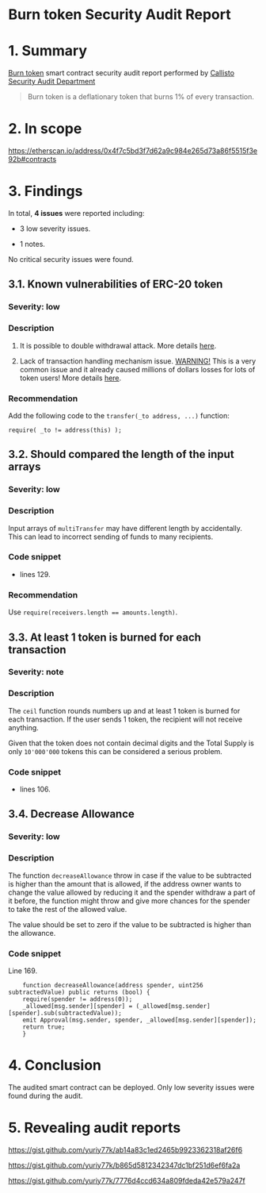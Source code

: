 # Burn token Security Audit Report

# 1. Summary

[Burn token](https://theburntoken.com/) smart contract security audit report performed by [Callisto Security Audit Department](https://github.com/EthereumCommonwealth/Auditing)

> Burn token is a deflationary token that burns 1% of every transaction.

# 2. In scope

https://etherscan.io/address/0x4f7c5bd3f7d62a9c984e265d73a86f5515f3e92b#contracts

# 3. Findings

In total, **4 issues** were reported including:

- 3 low severity issues.

- 1 notes.

No critical security issues were found.

## 3.1. Known vulnerabilities of ERC-20 token

### Severity: low

### Description

1. It is possible to double withdrawal attack. More details [here](https://docs.google.com/document/d/1YLPtQxZu1UAvO9cZ1O2RPXBbT0mooh4DYKjA_jp-RLM/edit).

2. Lack of transaction handling mechanism issue. [WARNING!](https://gist.github.com/Dexaran/ddb3e89fe64bf2e06ed15fbd5679bd20)  This is a very common issue and it already caused millions of dollars losses for lots of token users! More details [here](https://docs.google.com/document/d/1Feh5sP6oQL1-1NHi-X1dbgT3ch2WdhbXRevDN681Jv4/edit).

### Recommendation

Add the following code to the `transfer(_to address, ...)` function:

```
require( _to != address(this) );

```
## 3.2. Should compared the length of the input arrays

### Severity: low

### Description

Input arrays of `multiTransfer` may have different length by accidentally. This can lead to incorrect sending of funds to many recipients.

### Code snippet

* lines 129.

### Recommendation

Use `require(receivers.length == amounts.length)`.

## 3.3. At least 1 token is burned for each transaction

### Severity: note

### Description

The `ceil` function rounds numbers up and at least 1 token is burned for each transaction. If the user sends 1 token, the recipient will not receive anything.

Given that the token does not contain decimal digits and the Total Supply is only `10'000'000` tokens this can be considered a serious problem.

### Code snippet

* lines 106.

## 3.4. Decrease Allowance

### Severity: low

### Description

The function `decreaseAllowance` throw in case if the value to be subtracted is higher than the amount that is allowed, if the address owner wants to change the value allowed by reducing it and the spender withdraw a part of it before, the function might throw and give more chances for the spender to take the rest of the allowed value.

The value should be set to zero if the value to be subtracted is higher than the allowance.

### Code snippet

Line 169.

        function decreaseAllowance(address spender, uint256 subtractedValue) public returns (bool) {
        require(spender != address(0));
        _allowed[msg.sender][spender] = (_allowed[msg.sender][spender].sub(subtractedValue));
        emit Approval(msg.sender, spender, _allowed[msg.sender][spender]);
        return true;
        }


# 4. Conclusion

The audited smart contract can be deployed. Only low severity issues were found during the audit.

# 5. Revealing audit reports

https://gist.github.com/yuriy77k/ab14a83c1ed2465b9923362318af26f6

https://gist.github.com/yuriy77k/b865d5812342347dc1bf251d6ef6fa2a

https://gist.github.com/yuriy77k/7776d4ccd634a809fdeda42e579a247f
